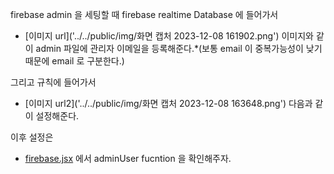 firebase admin 을 세팅할 때 firebase realtime Database 에 들어가서 

- [이미지 url]('../../public/img/화면 캡처 2023-12-08 161902.png')
이미지와 같이 admin 파일에 관리자 이메일을 등록해준다.*(보통 email 이 중복가능성이 낮기 때문에 email 로 구분한다.)

그리고 규칙에 들어가서
- [이미지 url2]('../../public/img/화면 캡처 2023-12-08 163648.png')
다음과 같이 설정해준다. 

이후 설정은 
- [firebase.jsx]('../api/firebase.jsx')
에서 adminUser fucntion 을 확인해주자.